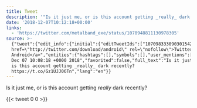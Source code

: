 ```yaml
---
title: Tweet
description: '"Is it just me, or is this account getting _really_ dark recently? "'
date: '2018-12-07T10:12:18+00:00'
links:
  - 'https://twitter.com/metalband_exe/status/1070948811130978305'
source: >-
  {"tweet":{"edit_info":{"initial":{"editTweetIds":["1070983330903015424"],"editableUntil":"2018-12-07T11:08:18.652Z","editsRemaining":"5","isEditEligible":true}},"retweeted":false,"source":"<a
  href=\"http://twitter.com/download/android\" rel=\"nofollow\">Twitter for
  Android</a>","entities":{"hashtags":[],"symbols":[],"user_mentions":[],"urls":[{"url":"https://t.co/Gz1UJJ06Tn","expanded_url":"https://twitter.com/metalband_exe/status/1070948811130978305","display_url":"twitter.com/metalband_exe/…","indices":["66","89"]}]},"display_text_range":["0","89"],"favorite_count":"0","id_str":"1070983330903015424","truncated":false,"retweet_count":"0","id":"1070983330903015424","possibly_sensitive":false,"created_at":"Fri
  Dec 07 10:08:18 +0000 2018","favorited":false,"full_text":"Is it just me, or
  is this account getting _really_ dark recently?
  https://t.co/Gz1UJJ06Tn","lang":"en"}}
---
```

Is it just me, or is this account getting _really_ dark recently? 
    
{{< tweet 0 0 >}}
    
